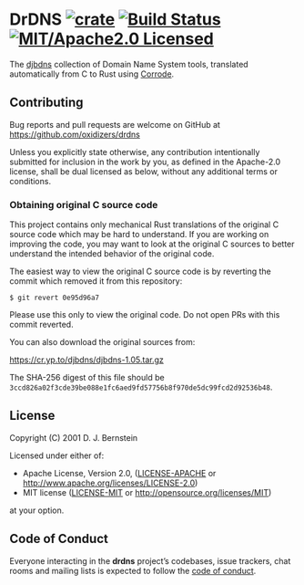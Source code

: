 # DrDNS [![crate][crate-image]][crate-link] [![Build Status][build-image]][build-link] [![MIT/Apache2.0 Licensed][license-image]][license-link]

[crate-image]: https://img.shields.io/crates/v/drdns.svg
[crate-link]: https://crates.io/crates/drdns
[build-image]: https://travis-ci.org/oxidizers/drdns.svg?branch=master
[build-link]: http://travis-ci.org/oxidizers/drdns
[license-image]: https://img.shields.io/badge/license-MIT/Apache2.0-blue.svg
[license-link]: https://github.com/oxidizers/drdns#license

The [djbdns] collection of Domain Name System tools, translated automatically
from C to Rust using [Corrode].

[djbdns]: https://cr.yp.to/djbdns/blurb/overview.html
[Corrode]: https://github.com/jameysharp/corrode

## Contributing

Bug reports and pull requests are welcome on GitHub at https://github.com/oxidizers/drdns

Unless you explicitly state otherwise, any contribution intentionally
submitted for inclusion in the work by you, as defined in the Apache-2.0
license, shall be dual licensed as below, without any additional terms or
conditions.

### Obtaining original C source code

This project contains only mechanical Rust translations of the original C
source code which may be hard to understand. If you are working on improving
the code, you may want to look at the original C sources to better understand
the intended behavior of the original code.

The easiest way to view the original C source code is by reverting the commit
which removed it from this repository:

```shell
$ git revert 0e95d96a7
```

Please use this only to view the original code. Do not open PRs with this
commit reverted.

You can also download the original sources from:

https://cr.yp.to/djbdns/djbdns-1.05.tar.gz

The SHA-256 digest of this file should be
`3ccd826a02f3cde39be088e1fc6aed9fd57756b8f970de5dc99fcd2d92536b48`.

## License

Copyright (C) 2001 D. J. Bernstein

Licensed under either of:

* Apache License, Version 2.0, ([LICENSE-APACHE](LICENSE-APACHE) or http://www.apache.org/licenses/LICENSE-2.0)
* MIT license ([LICENSE-MIT](LICENSE-MIT) or http://opensource.org/licenses/MIT)

at your option.

## Code of Conduct

Everyone interacting in the **drdns** project’s codebases, issue trackers, chat
rooms and mailing lists is expected to follow the [code of conduct].

[code of conduct]: https://github.com/oxidizers/drdns/blob/master/CODE_OF_CONDUCT.md
